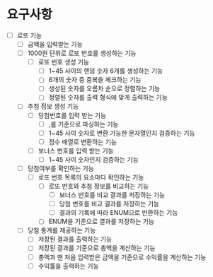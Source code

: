 # 요구사항
- [ ] 로또 기능
  - [ ] 금액을 입력받는 기능
  - [ ] 1000원 단위로 로또 번호를 생성하는 기능
    - [ ] 로또 번호 생성 기능
      - [ ] 1~45 사이의 랜덤 숫자 6개를 생성하는 기능
      - [ ] 6개의 숫자 중 중복을 체크하는 기능
      - [ ] 생성된 숫자를 오름차 순으로 정렬하는 기능
      - [ ] 정렬된 숫자를 출력 형식에 맞게 출력하는 기능
  - [ ] 추첨 정보 생성 기능
    - [ ] 당첨번호를 입력 받는 기능
      - [ ] ,를 기준으로 파싱하는 기능 
      - [ ] 1~45 사이 숫자로 변환 가능한 문자열인지 검증하는 기능
      - [ ] 정수 배열로 변환하는 기능
    - [ ] 보너스 번호를 입력 받는 기능
      - [ ] 1~45 사이 숫자인지 검증하는 기능
  - [ ] 당첨여부를 확인하는 기능
    - [ ] 로또 번호 목록의 요소마다 확인하는 기능
      - [ ] 로또 번호와 추첨 정보를 비교하는 기능
        - [ ] 보너스 번호를 비교 결과를 저장하는 기능
        - [ ] 당첨 번호를 비교 결과를 저장하는 기능
        - [ ] 결과의 기록에 따라 ENUM으로 반환하는 기능
      - [ ] ENUM을 기준으로 결과를 저장하는 기능
  - [ ] 당첨 통계를 제공하는 기능
    - [ ] 저장된 결과를 출력하는 기능
    - [ ] 저장된 결과를 기준으로 총액을 계산하는 기능
    - [ ] 총액과 맨 처음 입력받은 금액을 기준으로 수익률을 계산하는 기능
    - [ ] 수익률을 출력하는 기능